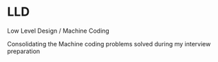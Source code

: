 # LLD
Low Level Design / Machine Coding

Consolidating the Machine coding problems solved during my interview preparation
